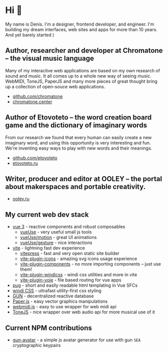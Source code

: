 # Hi 👋
My name is Denis. I'm a designer, frontend developer, and engineer. I'm building my dream interfaces, web sites and apps for more than 10 years. And yet barely started )

## Author, researcher and developer at Chromatone – the visual music language 

Many of my interactive web applications are based on my own research of sound and music. It all comes up to a whole new way of seeing music. WebMIDI, ToneJS, PaperJS and many more pieces of great thought bring up a collection of open-souce web applications.

- [github.com/chromatone](https://github.com/chromatone)
- [chromatone.center](https://chromatone.center)

## Author of Etovoteto – the word creation board game and the dictionary of imaginary words

From our research we found that every human can easily create a new imaginary word, and using this opportunity is very interesting and fun. We're inventing easy ways to play with new words and their meanings.

- [github.com/etovoteto](https://github.com/etovoteto)
- [etovoteto.ru](https://etovoteto.ru)

## Writer, producer and editor at OOLEY – the portal about makerspaces and portable creativity.
- [ooley.ru](https://ooley.ru)


## My current web dev stack
- [vue 3](https://v3.vuejs.org) - reactive components and robust composables
  - [vueUse](https://vueuse.org) - very useful small js tools
   - [vueUse/motion](https://github.com/vueuse/motion) - great UI animations
   - [vueUse/gesture](https://github.com/vueuse/gesture) - nice interactions
- [vite](https://vitejs.dev) - lightning fast dev experience
  - [vitepress](https://vitepress.vuejs.org) - fast and very open static site builder
  - [vite-plugin-icons](https://github.com/antfu/vite-plugin-icons) - amazing svg icons usage experience
  - [vite-plugin-components](https://github.com/antfu/vite-plugin-components) - no more importing components – just use them!
  - [vite-plugin-windicss](https://windicss.org/guide/vite.html) - windi css utilities and more in vite
  - [vite-plugin-voie](https://github.com/brattonross/vite-plugin-voie) - file based routing for vue apps
- [pug](https://pugjs.org) -  short and easlly readable html templating in Vue SFCs
- [windi CSS](https://windicss.org/) - ultrafast utility-first css styling
- [GUN](https://gun.eco) -  decentralized reactive database
- [Paper.js](http://paperjs.org) - easy vector graphics manipulations
- [webmidi.js](https://github.com/djipco/webmidi) - easy to use wrapper for web midi api
- [ToneJS](https://tonejs.github.io/) - nice wrapper over web audio api for more musical use of it

## Current NPM contributions
- [gun-avatar](https://github.com/DeFUCC/gun-avatar) - a simple js avatar generator for use with gun `SEA` cryptographic keypairs

